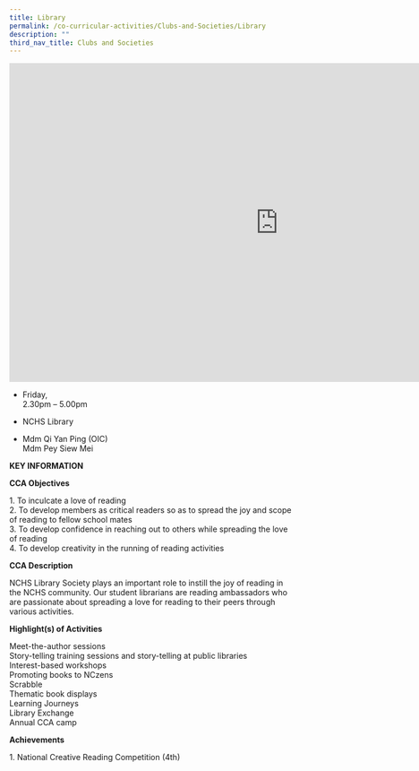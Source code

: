 ```yaml
---
title: Library
permalink: /co-curricular-activities/Clubs-and-Societies/Library
description: ""
third_nav_title: Clubs and Societies
---
```

<iframe allowfullscreen="true" height="569" width="960" frameborder="0" src="https://docs.google.com/presentation/d/e/2PACX-1vQBMkK6OKoPnOkPUcyuUmb2ar3lfATAN5tzeNjtC0niNLu6Qq3a1Z8KX9X3egvpu9T-owFoP3Cg7Pf0/embed?start=false&amp;loop=false&amp;delayms=3000"></iframe>

*   Friday,  
    2.30pm – 5.00pm

*   NCHS Library

*   Mdm Qi Yan Ping (OIC)  
    Mdm Pey Siew Mei
		
**KEY INFORMATION**

**CCA Objectives**

1\. To inculcate a love of reading<br>
2\. To develop members as critical readers so as to spread the joy and scope of reading to fellow school mates<br>
3\. To develop confidence in reaching out to others while spreading the love of reading<br>
4\. To develop creativity in the running of reading activities

**CCA Description**

NCHS Library Society plays an important role to instill the joy of reading in the NCHS community. Our student librarians are reading ambassadors who are passionate about spreading a love for reading to their peers through various activities.

**Highlight(s) of Activities**

Meet-the-author sessions<br>
Story-telling training sessions and story-telling at public libraries<br>
Interest-based workshops<br>
Promoting books to NCzens<br>
Scrabble<br>
Thematic book displays<br>
Learning Journeys<br>
Library Exchange<br>
Annual CCA camp

**Achievements**

1\. National Creative Reading Competition (4th)